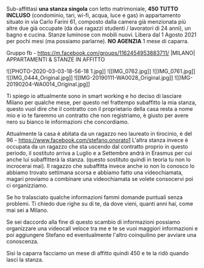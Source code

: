 Sub-affittasi **una stanza singola** con letto matrimoniale, **450 TUTTO INCLUSO** (condominio, tari, wi-fi, acqua, luce e gas) in appartamento situato in via Carlo Farini 61, composto dalla camera già menzionata più altre due già occupate (da due ragazzi studenti / lavoratori di 24 anni), un bagno e cucina. Stanze luminose con mobili nuovi. Libera dal 1 Agosto 2021 per pochi mesi (ma possiamo parlarne). **NO AGENZIA** 1 mese di caparra. 

Gruppo fb - https://m.facebook.com/groups/1162454953883711/
|MILANO| APPARTAMENTI & STANZE IN AFFITTO


![[PHOTO-2020-03-03-18-56-18 1.jpg]]
![[IMG_0762.jpg]]
![[IMG_0761.jpg]]
![[IMG_0444_Original.jpg]]
![[IMG-20190111-WA0028_Original.jpg]]
![[IMG-20190204-WA0014_Original.jpg]]




Ti spiego io attualmente sono in smart working e ho deciso di lasciare Milano per qualche mese, per questo nel frattempo subaffitto la mia stanza, questo vuol dire che il contratto con il proprietario della casa resta a nome mio e io te faremmo un contratto che non registriamo, è giusto per avere nero su bianco le informazioni che concordiamo.

Attualmente la casa è abitata da un ragazzo neo laureato in tirocinio, è del 96 - https://www.facebook.com/stefano.onorato1
L'altra stanza invece è occupata da un ragazzo che sta uscendo dal contratto proprio in questo periodo, il sostituto arriva a Luglio e a Settembre andrà in Erasmus per cui anche lui subaffitterà la stanza. 
(questo sostituto quindi in teoria tu non lo incrocerai mai). Il ragazzo che subaffitta invece anche io non lo conosco lo abbiamo trovato settimana scorsa e abbiamo fatto una videochiamata, magari proviamo a combinare una videochiamata se volete consocervi poi ci organizziamo. 


Se ho tralasciato qualche informazioni fammi domande puntuali senza problemi. 
Ti chiedo due righe su di te, da dove vieni, quanti anni hai, come mai sei a Milano. 

Se sei daccordo alla fine di questo scambio di informazioni possiamo organizzare una videocall veloce tra me e te se vuoi maggiori informazioni e poi aggiungere Stefano ed eventualmente l'altro coinquilino per avviare una conoscenza. 


Sisi la caparra facciamo un mese di affitto quindi 450 e te la ridò quando lasci la stanza.